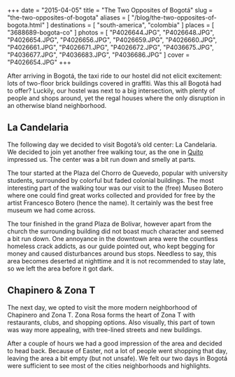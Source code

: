 +++
date    = "2015-04-05"
title   = "The Two Opposites of Bogotá"
slug    = "the-two-opposites-of-bogota"
aliases = [ "/blog/the-two-opposites-of-bogota.html" ]
destinations = [ "south-america", "colombia" ]
places  = [ "3688689-bogota-co" ]
photos  = [
  "P4026644.JPG", "P4026648.JPG", "P4026654.JPG", "P4026656.JPG", "P4026659.JPG",
  "P4026660.JPG", "P4026661.JPG", "P4026671.JPG", "P4026672.JPG", "P4036675.JPG",
  "P4036677.JPG", "P4036683.JPG", "P4036686.JPG"
]
cover = "P4026654.JPG"
+++

After arriving in Bogotá, the taxi ride to our hostel did not elicit excitement: lots of two-floor brick buildings covered in graffiti. Was this all Bogotá had to offer? Luckily, our hostel was next to a big intersection, with plenty of people and shops around, yet the regal houses where the only disruption in an otherwise bland neighborhood.
<!--more-->
## La Candelaria
The following day we decided to visit Bogotá’s old center: La Candelaria. We decided to join yet another free walking tour, as the one in [Quito](/equatorial-quito/) impressed us. The center was a bit run down and smelly at parts.

The tour started at the Plaza del Chorro de Quevedo, popular with university students, surrounded by colorful but faded colonial buildings. The most interesting part of the walking tour was our visit to the (free) Museo Botero where one could find great works collected and provided for free by the artist Francesco Botero (hence the name). It certainly was the best free museum we had come across.

The tour finished in the grand Plaza de Bolivar, however apart from the church the surrounding building did not boast much character and seemed a bit run down. One annoyance in the downtown area were the countless homeless crack addicts, as our guide pointed out, who kept begging for money and caused disturbances around bus stops. Needless to say, this area becomes deserted at nighttime and it is not recommended to stay late, so we left the area before it got dark.

## Chapinero & Zona T
The next day, we opted to visit the more modern neighborhood of Chapinero and Zona T. Zona Rosa forms the heart of Zona T with restaurants, clubs, and shopping options. Also visually, this part of town was way more appealing, with tree-lined streets and new buildings.

After a couple of hours we had a good impression of the area and decided to head back. Because of Easter, not a lot of people went shopping that day, leaving the area a bit empty (but not unsafe). We felt our two days in Bogotá were sufficient to see most of the cities neighborhoods and highlights.